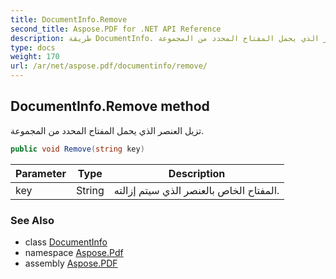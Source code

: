 ```yaml
---
title: DocumentInfo.Remove
second_title: Aspose.PDF for .NET API Reference
description: طريقة DocumentInfo. تزيل العنصر الذي يحمل المفتاح المحدد من المجموعة
type: docs
weight: 170
url: /ar/net/aspose.pdf/documentinfo/remove/
---
```

## DocumentInfo.Remove method

تزيل العنصر الذي يحمل المفتاح المحدد من المجموعة.

```csharp
public void Remove(string key)
```

| Parameter | Type | Description |
| --- | --- | --- |
| key | String | المفتاح الخاص بالعنصر الذي سيتم إزالته. |

### See Also

* class [DocumentInfo](../)
* namespace [Aspose.Pdf](../../../aspose.pdf/)
* assembly [Aspose.PDF](../../../)